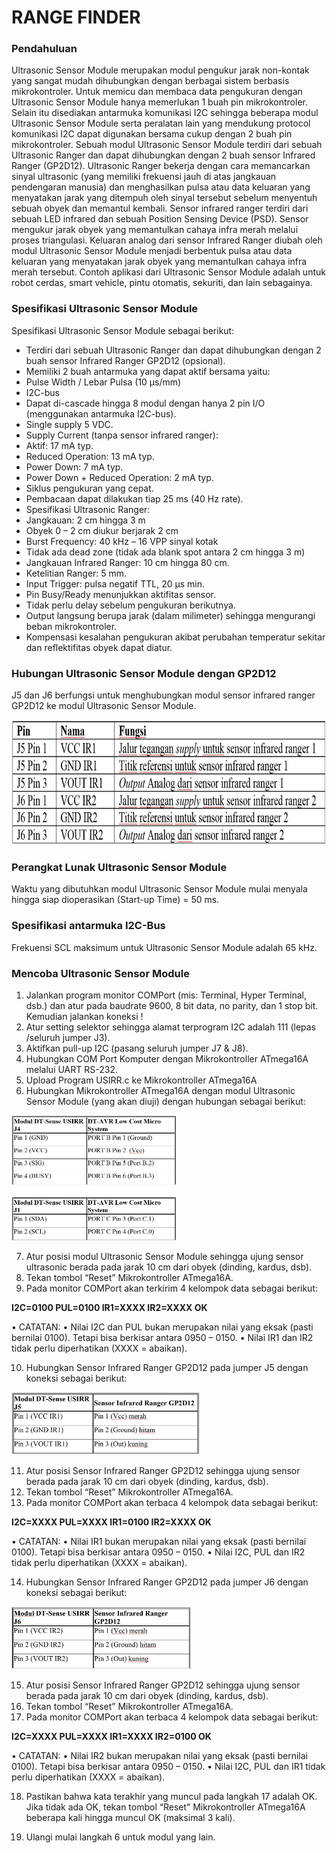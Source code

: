 # RANGE FINDER
### Pendahuluan
Ultrasonic Sensor Module merupakan modul pengukur jarak non-kontak yang sangat mudah dihubungkan dengan berbagai sistem berbasis mikrokontroler. Untuk memicu dan membaca data pengukuran dengan Ultrasonic Sensor Module hanya memerlukan 1 buah pin mikrokontroler. Selain itu disediakan antarmuka komunikasi I2C sehingga beberapa modul Ultrasonic Sensor Module serta peralatan lain yang mendukung protocol komunikasi I2C dapat digunakan bersama cukup dengan 2 buah pin mikrokontroler. 
Sebuah modul Ultrasonic Sensor Module terdiri dari sebuah Ultrasonic Ranger dan dapat dihubungkan dengan 2 buah sensor Infrared Ranger (GP2D12). Ultrasonic Ranger bekerja dengan cara memancarkan sinyal ultrasonic (yang memiliki frekuensi jauh di atas jangkauan pendengaran manusia) dan menghasilkan pulsa atau data keluaran yang menyatakan jarak yang ditempuh oleh sinyal tersebut sebelum menyentuh sebuah obyek dan memantul kembali. Sensor infrared ranger terdiri dari sebuah LED infrared dan sebuah Position Sensing Device (PSD). Sensor mengukur jarak obyek yang memantulkan cahaya infra merah melalui proses triangulasi. Keluaran analog dari sensor Infrared Ranger diubah oleh modul Ultrasonic Sensor Module menjadi berbentuk pulsa atau data keluaran yang menyatakan jarak obyek yang memantulkan cahaya infra merah tersebut. Contoh aplikasi dari Ultrasonic Sensor Module adalah untuk robot cerdas, smart vehicle, pintu otomatis, sekuriti, dan lain sebagainya.
### Spesifikasi Ultrasonic Sensor Module
Spesifikasi Ultrasonic Sensor Module sebagai
berikut:
* Terdiri dari sebuah Ultrasonic Ranger dan dapat dihubungkan dengan 2 buah sensor Infrared Ranger GP2D12 (opsional).
* Memiliki 2 buah antarmuka yang dapat aktif bersama yaitu:
* Pulse Width / Lebar Pulsa (10 µs/mm)
* I2C-bus
* Dapat di-cascade hingga 8 modul dengan hanya 2 pin I/O (menggunakan antarmuka I2C-bus).
* Single supply 5 VDC.
* Supply Current (tanpa sensor infrared ranger):
* Aktif: 17 mA typ.
* Reduced Operation: 13 mA typ.
* Power Down: 7 mA typ.
* Power Down + Reduced Operation: 2 mA typ.
* Siklus pengukuran yang cepat.
* Pembacaan dapat dilakukan tiap 25 ms (40 Hz rate).
* Spesifikasi Ultrasonic Ranger:
* Jangkauan: 2 cm hingga 3 m
* Obyek 0 – 2 cm diukur berjarak 2 cm
* Burst Frequency: 40 kHz – 16 VPP sinyal kotak
* Tidak ada dead zone (tidak ada blank spot antara 2 cm hingga 3 m)
* Jangkauan Infrared Ranger: 10 cm hingga 80 cm.
* Ketelitian Ranger: 5 mm.
* Input Trigger: pulsa negatif TTL, 20 µs min.
* Pin Busy/Ready menunjukkan aktifitas sensor.
* Tidak perlu delay sebelum pengukuran berikutnya.
* Output langsung berupa jarak (dalam milimeter) sehingga mengurangi beban mikrokontroler.
* Kompensasi kesalahan pengukuran akibat perubahan temperatur sekitar dan reflektifitas obyek dapat diatur.
### Hubungan Ultrasonic Sensor Module dengan GP2D12
J5 dan J6 berfungsi untuk menghubungkan modul sensor infrared ranger
GP2D12 ke modul Ultrasonic Sensor Module.

<img src="/images/usirr 1.JPG" height="200">

### Perangkat Lunak Ultrasonic Sensor Module
Waktu yang dibutuhkan modul Ultrasonic Sensor Module mulai menyala hingga siap dioperasikan (Start-up Time) = 50 ms.
### Spesifikasi antarmuka I2C-Bus
Frekuensi SCL maksimum untuk Ultrasonic Sensor Module adalah 65 kHz.
### Mencoba Ultrasonic Sensor Module
1.	Jalankan program monitor COMPort (mis: Terminal, Hyper Terminal, dsb.) dan atur pada baudrate 9600, 8 bit data, no parity, dan 1 stop bit. Kemudian jalankan koneksi !
2.	Atur setting selektor sehingga alamat terprogram I2C adalah 111 (lepas /seluruh jumper J3).
3.	Aktifkan pull-up I2C (pasang seluruh jumper J7 & J8).
4.	Hubungkan COM Port Komputer dengan Mikrokontroller ATmega16A melalui UART RS-232.
5.	Upload Program USIRR.c ke Mikrokontroller ATmega16A
6.	Hubungkan Mikrokontroller ATmega16A dengan modul Ultrasonic Sensor Module (yang akan diuji) dengan hubungan sebagai berikut:

<img src="/images/usirr 2.JPG" height="200">

7.	Atur posisi modul Ultrasonic Sensor Module sehingga ujung sensor ultrasonic berada pada jarak 10 cm dari obyek (dinding, kardus, dsb).
8.	Tekan tombol “Reset” Mikrokontroller ATmega16A.
9.	Pada monitor COMPort akan terkirim 4 kelompok data sebagai berikut:

**I2C=0100  PUL=0100  IR1=XXXX  IR2=XXXX
OK**

•	CATATAN: 
•	Nilai I2C dan PUL bukan merupakan nilai yang eksak (pasti bernilai 0100). Tetapi bisa berkisar antara 0950 – 0150.
•	Nilai IR1 dan IR2 tidak perlu diperhatikan (XXXX = abaikan).

10.	Hubungkan Sensor Infrared Ranger GP2D12 pada jumper J5 dengan koneksi sebagai berikut:

<img src="/images/usirr 3.JPG" height="100">

11.	Atur posisi Sensor Infrared Ranger GP2D12 sehingga ujung sensor berada pada jarak 10 cm dari obyek (dinding, kardus, dsb).
12.	Tekan tombol “Reset” Mikrokontroller ATmega16A.
13.	Pada monitor COMPort akan terbaca 4 kelompok data sebagai berikut:

**I2C=XXXX  PUL=XXXX  IR1=0100  IR2=XXXX
OK**

•	CATATAN: 
•	Nilai IR1 bukan merupakan nilai yang eksak (pasti bernilai 0100). Tetapi bisa berkisar antara 0950 – 0150.
•	Nilai I2C, PUL dan IR2 tidak perlu diperhatikan (XXXX = abaikan).

14.	Hubungkan Sensor Infrared Ranger GP2D12 pada jumper J6 dengan koneksi sebagai berikut:

<img src="/images/usirr 4.JPG" height="100">

15.	Atur posisi Sensor Infrared Ranger GP2D12 sehingga ujung sensor berada pada jarak 10 cm dari obyek (dinding, kardus, dsb).
16.	Tekan tombol “Reset” Mikrokontroller ATmega16A.
17.	Pada monitor COMPort akan terbaca 4 kelompok data sebagai berikut:

**I2C=XXXX  PUL=XXXX  IR1=XXXX  IR2=0100
OK**

•	CATATAN: 
•	Nilai IR2 bukan merupakan nilai yang eksak (pasti bernilai 0100). Tetapi bisa berkisar antara 0950 – 0150.
•	Nilai I2C, PUL dan IR1 tidak perlu diperhatikan (XXXX = abaikan).

18.	Pastikan bahwa kata terakhir yang muncul pada langkah 17 adalah OK. Jika tidak ada OK, tekan tombol “Reset” Mikrokontroller ATmega16A beberapa kali hingga muncul OK (maksimal 3 kali).

19.	Ulangi mulai langkah 6 untuk modul yang lain.
